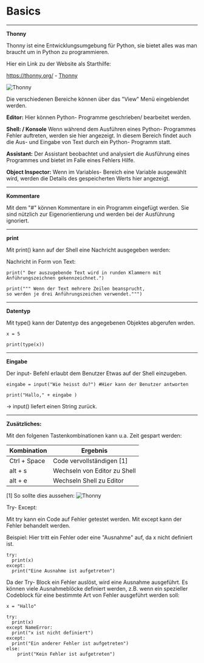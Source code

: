 # __Basics__
___
**Thonny**

Thonny ist eine Entwicklungsumgebung für Python, sie  bietet alles was man braucht um in Python zu programmieren.

Hier ein Link zu der Website als Starthilfe:

https://thonny.org/ - 
[Thonny](https://thonny.org/)

![Thonny](https://www.iotxplain.com.au/wp-content/uploads/2019/06/mainidescreen.png)

Die verschiedenen Bereiche können über das "View" Menü eingeblendet werden.

**Editor:** Hier können Python- Programme geschrieben/ bearbeitet werden. 

**Shell: / Konsole**
Wenn während dem Ausführen eines Python- Programmes Fehler auftreten, werden sie hier angezeigt. In diesem Bereich findet auch die Aus- und Eingabe von Text durch ein Python- Programm statt.

**Assistant:**
Der Assistant beobachtet und analysiert die Ausführung eines Programmes und bietet im Falle eines Fehlers Hilfe.

**Object Inspector:**
Wenn im Variables- Bereich eine Variable ausgewählt wird, werden die Details des gespeicherten Werts hier angezeigt.

____

**Kommentare**

Mit dem "#" können Kommentare in ein Programm eingefügt werden. Sie sind nützlich zur Eigenorientierung und werden bei der Ausführung ignoriert. 


____

**print**

Mit print() kann auf der Shell eine Nachricht ausgegeben werden:

Nachricht in Form von Text: 

``` 
print(" Der auszugebende Text wird in runden Klammern mit Anführungszeichnen gekennzeichnet.")

print(""" Wenn der Text mehrere Zeilen beansprucht,
so werden je drei Anführungszeichen verwendet.""")
``` 

____

**Datentyp**

Mit type() kann der Datentyp des angegebenen Objektes abgerufen wrden.
```
x = 5

print(type(x))
```
____
**Eingabe** 

Der input- Befehl erlaubt dem Benutzer Etwas auf der Shell einzugeben.

```
eingabe = input("Wie heisst du?") #Hier kann der Benutzer antworten

print("Hallo," + eingabe ) 
```

-> input() liefert einen String zurück.

___

**Zusätzliches:**

Mit den folgenen Tastenkombinationen kann u.a. Zeit gespart werden:

| Kombination| Ergebnis  |    
|---------------|---------------|
|  Ctrl + Space | Code vervollständigen  [1]|   
|  alt + s | Wechseln von Editor zu Shell|  
|  alt + e |  Wechseln Shell zu Editor |  

[1] So sollte dies aussehen:
![Thonny](https://informatik.mygymer.ch/ef2019/user/pages/02.python/02.thonny/thonny-completion.png) 


Try- Except: 

Mit try kann ein Code auf Fehler getestet werden.
Mit except kann der Fehler behandelt werden.

Beispiel:
Hier tritt ein Fehler oder eine "Ausnahme" auf, da x nicht definiert ist.
```
try:
  print(x)
except:
  print("Eine Ausnahme ist aufgetreten")

```
Da der Try- Block ein Fehler auslöst, wird eine Ausnahme ausgeführt.
Es können viele Ausnahmeblöcke definiert werden, z.B. wenn ein spezieller Codeblock für eine bestimmte Art von Fehler ausgeführt werden soll:
```
x = "Hallo"

try:
  print(x)
except NameError:
  print("x ist nicht definiert")
except:
  print("Ein anderer Fehler ist aufgetreten")
else:
    print("Kein Fehler ist aufgetreten")

```

  





